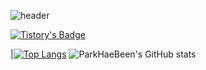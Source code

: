 ![header](https://capsule-render.vercel.app/api?type=venom&text=Been!GitHub&height=180&fontColor=000&color=random)


[![Tistory's Badge](https://github-readme-tistory-card.vercel.app/api/badge?name={ParkHaeBeen})](https://haebing.tistory.com/)



|[![Top Langs](https://github-readme-stats.vercel.app/api/top-langs/?username=ParkHaeBeen&layout=compact&theme=dark)](https://github.com/anuraghazra/github-readme-stats)
![ParkHaeBeen's GitHub stats](https://github-readme-stats.vercel.app/api?username=ParkHaeBeen&show_icons=true&theme=radical)


